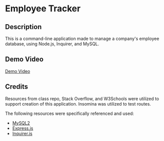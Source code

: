 # Employee Tracker

## Description
This is a command-line application made to manage a company's employee database, using Node.js, Inquirer, and MySQL.

## Demo Video
[Demo Video]()

## Credits
 Resources from class repo, Stack Overflow, and W3Schools were utilized to support creation of this application. Insomina was utilized to test routes.

The following resources were specifically referenced and used:
- [MySQL2](https://www.npmjs.com/package/mysql2)
- [Express.js](https://www.npmjs.com/package/express)
- [Inquirer.js](https://www.npmjs.com/package/inquirer/v/8.2.4)